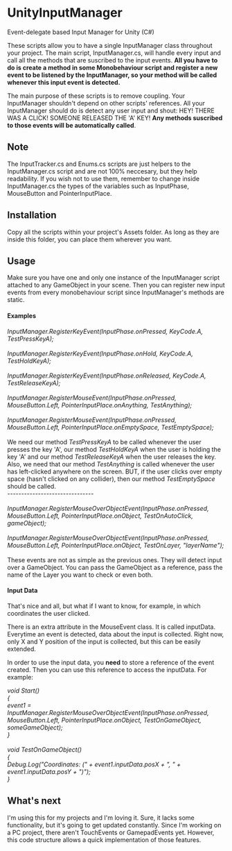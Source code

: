 # UnityInputManager
Event-delegate based Input Manager for Unity (C#)

These scripts allow you to have a single InputManager class throughout your project. The main script, InputManager.cs, will handle every input and call all the methods that are suscribed to the input events. 
<b>All you have to do is create a method in some Monobehaviour script and register a new event to be listened by the InputManager, so your method will be called whenever this input event is detected.</b>

The main purpose of these scripts is to remove coupling. Your InputManager shouldn't depend on other scripts' references. All your InputManager should do is detect any user input and shout: HEY! THERE WAS A CLICK! SOMEONE RELEASED THE 'A' KEY! <b>Any methods suscribed to those events will be automatically called</b>. 

<h2>Note</h2>
The InputTracker.cs and Enums.cs scripts are just helpers to the InputManager.cs script and are not 100% neccesary, but they help readability. If you wish not to use them, remember to change inside InputManager.cs the types of the variables such as InputPhase, MouseButton and  PointerInputPlace.

<h2>Installation</h2>
Copy all the scripts within your project's Assets folder. As long as they are inside this folder, you can place them wherever you want. 

<h2>Usage</h2>

Make sure you have one and only one instance of the InputManager script attached to any GameObject in your scene.
Then you can register new input events from every monobehaviour script since InputManager's methods are static. 

<h4>Examples</h4>
<i>
InputManager.RegisterKeyEvent(InputPhase.onPressed, KeyCode.A, TestPressKeyA);
<br><br>
InputManager.RegisterKeyEvent(InputPhase.onHold, KeyCode.A, TestHoldKeyA);
<br><br>
InputManager.RegisterKeyEvent(InputPhase.onReleased, KeyCode.A, TestReleaseKeyA);
<br><br>
InputManager.RegisterMouseEvent(InputPhase.onPressed, MouseButton.Left, PointerInputPlace.onAnything, TestAnything);
<br><br>
InputManager.RegisterMouseEvent(InputPhase.onPressed, MouseButton.Left, PointerInputPlace.onEmptySpace, TestEmptySpace);
<br><br>
</i>
We need our method <i>TestPressKeyA</i> to be called whenever the user presses the key 'A', our method <i>TestHoldKeyA</i> when the user is holding the key 'A' and our method <i>TestReleaseKeyA</i> when the user releases the key.<br>
Also, we need that our method <i>TestAnything</i> is called whenever the user has left-clicked anywhere on the screen. BUT, if the user clicks over empty space (hasn't clicked on any collider), then our method <i>TestEmptySpace</i> should be called. 
<br>-------------------------------<br>
<br><i>
InputManager.RegisterMouseOverObjectEvent(InputPhase.onPressed, MouseButton.Left, PointerInputPlace.onObject, TestOnAutoClick, gameObject);
<br><br>
InputManager.RegisterMouseOverObjectEvent(InputPhase.onPressed, MouseButton.Left, PointerInputPlace.onObject, TestOnLayer, "layerName");
</i>
<br><br>
These events are not as simple as the previous ones. They will detect input over a GameObject. You can pass the GameObject as a reference, pass the name of the Layer you want to check or even both. 

<h4>Input Data</h4>

That's nice and all, but what if I want to know, for example, in which coordinates the user clicked. 

There is an extra attribute in the MouseEvent class. It is called inputData. Everytime an event is detected, data about the input is collected. Right now, only X and Y position of the input is collected, but this can be easily extended.

In order to use the input data, you <b>need</b> to store a reference of the event created. Then you can use this reference to access the inputData. For example:

<i>
void Start()<br>
{<br>
    event1 = InputManager.RegisterMouseOverObjectEvent(InputPhase.onPressed, MouseButton.Left, PointerInputPlace.onObject, TestOnGameObject, someGameObject);<br>
}<br>
<br>
void TestOnGameObject()<br>
{<br>
    Debug.Log("Coordinates: (" + event1.inputData.posX + ", " + event1.inputData.posY + ")");<br>
}<br>
</i>

<h2>What's next</h2>

I'm using this for my projects and I'm loving it. Sure, it lacks some functionality, but it's going to get updated constantly. Since I'm working on a PC project, there aren't TouchEvents or GamepadEvents yet. However, this code structure allows a quick implementation of those features. <br> <br>
